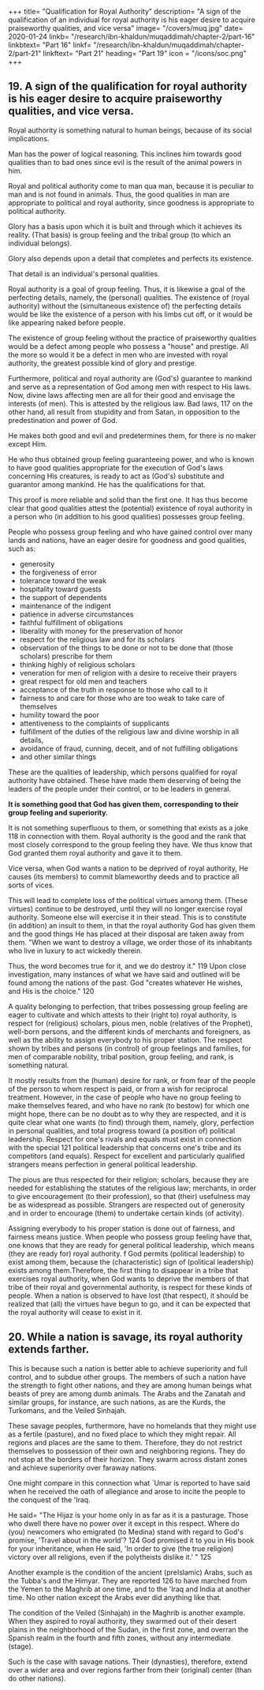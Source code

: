 +++
title= "Qualification for Royal Authority"
description= "A sign of the qualification of an individual for royal authority is his eager desire to acquire praiseworthy qualities, and vice versa"
image= "/covers/muq.jpg"
date= 2020-01-24
linkb= "/research/ibn-khaldun/muqaddimah/chapter-2/part-16"
linkbtext= "Part 16"
linkf= "/research/ibn-khaldun/muqaddimah/chapter-2/part-21"
linkftext= "Part 21"
heading= "Part 19"
icon = "/icons/soc.png"
+++


## 19. A sign of the qualification for royal authority is his eager desire to acquire praiseworthy qualities, and vice versa. 

Royal authority is something natural to human beings, because of its social implications. 

Man has the power of logical reasoning. This inclines him towards good qualities than to bad ones since evil is the result of the animal powers in him. <!-- , and in as much as he is a human being, he is more inclined toward goodness and good qualities. --> 

Royal and political authority come to man qua man, because it is peculiar to man and is not found in animals. Thus, the good qualities in man are appropriate to political and royal authority, since goodness is appropriate to political authority.

Glory has a basis upon which it is built and through which it achieves its reality. (That basis) is group feeling and the tribal
group (to which an individual belongs).

Glory also depends upon a detail that completes and perfects its existence. 

That detail is an individual's personal qualities. 

Royal authority is a goal of group feeling. Thus, it is likewise a goal of the perfecting details, namely, the (personal)
qualities. The existence of (royal authority) without the (simultaneous existence of)
the perfecting details would be like the existence of a person with his limbs cut off,
or it would be like appearing naked before people.

The existence of group feeling without the practice of praiseworthy qualities would be a defect among people who possess a "house" and prestige. All the more so would it be a defect in men who are invested with royal authority, the greatest
possible kind of glory and prestige. 

Furthermore, political and royal authority are (God's) guarantee to mankind and serve as a representation of God among men with
respect to His laws. Now, divine laws affecting men are all for their good and envisage the interests (of men). This is attested by the religious law. Bad laws, 117 on the other hand, all result from stupidity and from Satan, in opposition to the
predestination and power of God. 

He makes both good and evil and predetermines them, for there is no maker except Him.

He who thus obtained group feeling guaranteeing power, and who is known to have good qualities appropriate for the execution of God's laws concerning His creatures, is ready to act as (God's) substitute and guarantor among mankind. He has
the qualifications for that. 

This proof is more reliable and solid than the first one. It has thus become clear that good qualities attest the (potential) existence of royal authority in a person who (in addition to his good qualities) possesses group feeling. 

People who possess group feeling and who have gained control over many lands and nations, have an eager desire for goodness and good qualities, such as:
- generosity
- the forgiveness of error
- tolerance toward the weak
- hospitality toward guests
- the support of dependents
- maintenance of the indigent
- patience in adverse circumstances
- faithful fulfillment of obligations
- liberality with money for the preservation of honor
- respect for the religious law and for its scholars
- observation of the things to be done or not to be done that (those scholars) prescribe for them
- thinking highly of religious scholars
- veneration for men of religion with a desire to receive their prayers
- great respect for old men and teachers
- acceptance of the truth in response to those who call to it
- fairness to and care for those who are too weak to take care of themselves
- humility toward the poor
- attentiveness to the complaints of supplicants
- fulfillment of the duties of the religious law and divine worship in all details,
- avoidance of fraud, cunning, deceit, and of not fulfilling obligations
- and other similar things

These are the qualities of leadership, which persons qualified for royal authority have obtained. These have made them deserving of being the leaders of the people under their control, or to be leaders in general.

**It is something good that God has given them, corresponding to their group feeling and superiority.**

It is not something superfluous to them, or something that exists as a joke 118 in connection with them. Royal authority is the good and the rank that most closely correspond to the group feeling they have. We thus know that God granted them royal authority and gave it to them.

Vice versa, when God wants a nation to be deprived of royal authority, He causes (its members) to commit blameworthy deeds and to practice all sorts of vices. 

This will lead to complete loss of the political virtues among them. (These virtues) continue to be destroyed, until they will no longer exercise royal authority. Someone else will exercise it in their stead. This is to constitute (in addition) an insult to them, in that the royal authority God has given them and the good things He has placed at their disposal are taken away from them. "When we want to destroy a village, we order those of its inhabitants who live in luxury to act wickedly therein. 

Thus, the word becomes true for it, and we do destroy it." 119 Upon close investigation, many instances of what we have said and outlined will be found among the nations of the past. God "creates whatever He wishes, and His is the choice." 120

A quality belonging to perfection, that tribes possessing group feeling are eager to cultivate and which attests to their (right to) royal authority, is respect for (religious) scholars, pious men, noble (relatives of the Prophet), well-born persons, and the different kinds of merchants and foreigners, as well as the ability to assign everybody to his proper station. The respect shown by tribes and persons (in control) of group feelings and families, for men of comparable nobility, tribal position, group feeling, and rank, is something natural. 

It mostly results from the (human) desire for rank, or from fear of the people of the person to whom respect is paid, or from a wish for reciprocal treatment. However, in the case of people who have no group feeling to make themselves feared, and who have no rank (to bestow) for which one might hope, there can be no doubt as to why they are respected, and it is quite clear what one wants (to find) through them, namely, glory, perfection in personal qualities, and total progress toward (a position of) political leadership. Respect for one's rivals and equals must exist in connection with the special 121 political leadership that concerns one's tribe and its competitors (and equals). Respect for excellent and particularly qualified strangers means
perfection in general political leadership. 

The pious are thus respected for their religion; scholars, because they are needed for establishing the statutes of the
religious law; merchants, in order to give encouragement (to their profession), so that (their) usefulness may be as widespread as possible. Strangers are respected out of generosity and in order to encourage (them) to undertake certain kinds (of activity). 

Assigning everybody to his proper station is done out of fairness, and fairness means justice. When people who possess group feeling have that, one knows that they are ready for general political leadership, which means (they are
ready for) royal authority. 
f
God permits (political leadership) to exist among them, because the (characteristic) sign of (political leadership) exists among them.Therefore, the first thing to disappear in a tribe that exercises royal authority, when God wants to deprive the members of that tribe of their royal and governmental authority, is respect for these kinds of people. When a nation is observed to have
lost (that respect), it should be realized that (all) the virtues have begun to go, and it can be expected that the royal authority will cease to exist in it. 

<!-- "If God wants evil to happen to certain people, nothing can turn it back." --> 

## 20. While a nation is savage, its royal authority extends farther.

This is because such a nation is better able to achieve superiority and full control, and to subdue other groups. The members of such a nation have the strength to fight other nations, and they are among human beings what beasts of prey are among dumb animals. The Arabs and the Zanatah and similar groups, for instance, are such nations, as are the Kurds, the Turkomans, and the Veiled Sinhajah.

These savage peoples, furthermore, have no homelands that they might use as a fertile (pasture), and no fixed place to which they might repair. All regions and places are the same to them. Therefore, they do not restrict themselves to possession of their own and neighboring regions. They do not stop at the borders of their horizon. They swarm across distant zones and achieve superiority over faraway nations.

One might compare in this connection what `Umar is reported to have said when he received the oath of allegiance and arose to incite the people to the conquest of the 'Iraq. 


He said= "The Hijaz is your home only in as far as it is a pasturage. Those who dwell there have no power over it except in this respect. Where do (you) newcomers who emigrated (to Medina) stand with regard to God's promise, 'Travel about in the world'? 124 God promised it to you in His book for your inheritance, when He said, 'In order to give (the true religion) victory over all
religions, even if the polytheists dislike it.' " 125

Another example is the condition of the ancient (preIslamic) Arabs, such as the Tubba's and the Himyar. They are reported 126 to have marched from the Yemen to the Maghrib at one time, and to the 'Iraq and India at another time. No
other nation except the Arabs ever did anything like that.

The condition of the Veiled (Sinhajah) in the Maghrib is another example. When they aspired to royal authority, they swarmed out of their desert plains in the neighborhood of the Sudan, in the first zone, and overran the Spanish realm in the
fourth and fifth zones, without any intermediate (stage).

Such is the case with savage nations. Their (dynasties), therefore, extend
over a wider area and over regions farther from their (original) center (than do other
nations).
